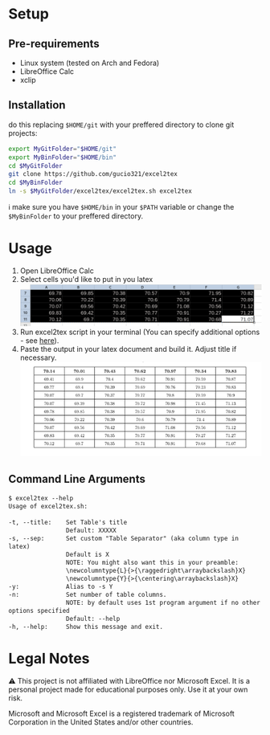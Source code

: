 # Setup

## Pre-requirements

- Linux system (tested on Arch and Fedora)
- LibreOffice Calc
- xclip

## Installation

do this replacing `$HOME/git` with your preffered directory to clone git projects:

```sh
export MyGitFolder="$HOME/git"
export MyBinFolder="$HOME/bin"
cd $MyGitFolder
git clone https://github.com/gucio321/excel2tex
cd $MyBinFolder
ln -s $MyGitFolder/excel2tex/excel2tex.sh excel2tex
```

:information_source: make sure you have `$HOME/bin` in your `$PATH` variable or change the `$MyBinFolder` to your preffered directory.

# Usage

1. Open LibreOffice Calc
2. Select cells you'd like to put in you latex
![Select cells](./images/select-cells.png)
3. Run excel2tex script in your terminal (You can specify additional options - see [here](#command-line-arguments)).
4. Paste the output in your latex document and build it. Adjust title if necessary.
![Paste in latex](./images/paste-in-latex.png)

## Command Line Arguments

```console
$ excel2tex --help
Usage of excel2tex.sh:

-t, --title:    Set Table's title
                Default: XXXXX
-s, --sep:      Set custom "Table Separator" (aka column type in latex)
                Default is X
                NOTE: You might also want this in your preamble:
                \newcolumntype{L}{>{\raggedright\arraybackslash}X}
                \newcolumntype{Y}{>{\centering\arraybackslash}X}
-y:             Alias to -s Y
-n:             Set number of table columns.
                NOTE: by default uses 1st program argument if no other options specified
                Default: --help
-h, --help:     Show this message and exit.
```

# Legal Notes

:warning: This project is not affiliated with LibreOffice nor Microsoft Excel. It is a personal project made for educational purposes only. Use it at your own risk.

Microsoft and Microsoft Excel is a registered trademark of Microsoft Corporation in the United States and/or other countries.
